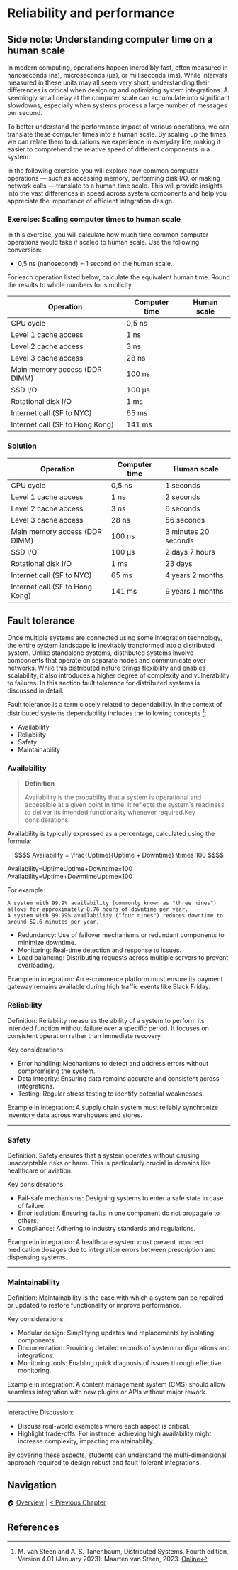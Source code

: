 # Reliability and performance

## Side note: Understanding computer time on a human scale

In modern computing, operations happen incredibly fast, often measured in
nanoseconds (ns), microseconds (µs), or milliseconds (ms). While intervals
measured in these units may all seem very short, understanding their
differences is critical when designing and optimizing system integrations. A
seemingly small delay at the computer scale can accumulate into significant
slowdowns, especially when systems process a large number of messages per
second.

To better understand the performance impact of various operations, we can
translate these computer times into a human scale. By scaling up the times,
we can relate them to durations we experience in everyday life, making it
easier to comprehend the relative speed of different components in a system.

In the following exercise, you will explore how common computer operations —
such as accessing memory, performing disk I/O, or making network calls —
translate to a human time scale. This will provide insights into the vast
differences in speed across system components and help you appreciate the
importance of efficient integration design.

### Exercise: Scaling computer times to human scale

In this exercise, you will calculate how much time common computer operations
would take if scaled to human scale. Use the following conversion:

- 0,5 ns (nanosecond) = 1 second on the human scale.

For each operation listed below, calculate the equivalent human time. Round the
results to whole numbers for simplicity.

| Operation                       | Computer time | Human scale |
| ------------------------------- | ------------- | ----------- |
| CPU cycle                       | 0,5 ns        |             |
| Level 1 cache access            | 1 ns          |             |
| Level 2 cache access            | 3 ns          |             |
| Level 3 cache access            | 28 ns         |             |
| Main memory access (DDR DIMM)   | 100 ns        |             |
| SSD I/O                         | 100 µs        |             |
| Rotational disk I/O             | 1 ms          |             |
| Internet call (SF to NYC)       | 65 ms         |             |
| Internet call (SF to Hong Kong) | 141 ms        |             |

### Solution

| Operation                       | Computer time | Human scale          |
| ------------------------------- | ------------- | -------------------- |
| CPU cycle                       | 0,5 ns        | 1 seconds            |
| Level 1 cache access            | 1 ns          | 2 seconds            |
| Level 2 cache access            | 3 ns          | 6 seconds            |
| Level 3 cache access            | 28 ns         | 56 seconds           |
| Main memory access (DDR DIMM)   | 100 ns        | 3 minutes 20 seconds |
| SSD I/O                         | 100 µs        | 2 days 7 hours       |
| Rotational disk I/O             | 1 ms          | 23 days              |
| Internet call (SF to NYC)       | 65 ms         | 4 years 2 months     |
| Internet call (SF to Hong Kong) | 141 ms        | 9 years 1 months     |

## Fault tolerance

Once multiple systems are connected using some integration technology, the
entire system landscape is inevitably transformed into a distributed system.
Unlike standalone systems, distributed systems involve components that operate
on separate nodes and communicate over networks. While this distributed nature
brings flexibility and enables scalability, it also introduces a higher degree
of complexity and vulnerability to failures. In this section fault tolerance
for distributed systems is discussed in detail.

Fault tolerance is a term closely related to dependability. In the context of distributed systems dependability includes the following concepts [^1]:

- Availability
- Reliability
- Safety
- Maintainability

### Availability

> **Definition**
>
> Availability is the probability that a system is operational and accessible at
> a given point in time. It reflects the system's readiness to deliver its
> intended functionality whenever required.Key considerations:

Availability is typically expressed as a percentage, calculated using the formula:

```math
$$
Availability = \frac{Uptime}{Uptime + Downtime} \times 100
$$
```

Availability=UptimeUptime+Downtime×100
Availability=Uptime+DowntimeUptime​×100

For example:

    A system with 99.9% availability (commonly known as "three nines") allows for approximately 8.76 hours of downtime per year.
    A system with 99.99% availability ("four nines") reduces downtime to around 52.6 minutes per year.

- Redundancy: Use of failover mechanisms or redundant components to minimize
  downtime.
- Monitoring: Real-time detection and response to issues.
- Load balancing: Distributing requests across multiple servers to prevent
  overloading.

Example in integration: An e-commerce platform must ensure its payment gateway
remains available during high traffic events like Black Friday.

### Reliability

Definition: Reliability measures the ability of a system to perform its
intended function without failure over a specific period. It focuses on
consistent operation rather than immediate recovery.

Key considerations:

- Error handling: Mechanisms to detect and address errors without compromising
  the system.
- Data integrity: Ensuring data remains accurate and consistent across
  integrations.
- Testing: Regular stress testing to identify potential weaknesses.

Example in integration: A supply chain system must reliably synchronize
inventory data across warehouses and stores.

---

### Safety

Definition: Safety ensures that a system operates without causing unacceptable
risks or harm. This is particularly crucial in domains like healthcare or
aviation.

Key considerations:

- Fail-safe mechanisms: Designing systems to enter a safe state in case of
  failure.
- Error isolation: Ensuring faults in one component do not propagate to others.
- Compliance: Adhering to industry standards and regulations.

Example in integration: A healthcare system must prevent incorrect medication
dosages due to integration errors between prescription and dispensing systems.

---

### Maintainability

Definition: Maintainability is the ease with which a system can be repaired or
updated to restore functionality or improve performance.

Key considerations:

- Modular design: Simplifying updates and replacements by isolating components.
- Documentation: Providing detailed records of system configurations and
  integrations.
- Monitoring tools: Enabling quick diagnosis of issues through effective
  monitoring.

Example in integration: A content management system (CMS) should allow seamless
integration with new plugins or APIs without major rework.

---

Interactive Discussion:

- Discuss real-world examples where each aspect is critical.
- Highlight trade-offs: For instance, achieving high availability might
  increase complexity, impacting maintainability.

By covering these aspects, students can understand the multi-dimensional
approach required to design robust and fault-tolerant integrations.

## Navigation

🏠 [Overview](../README.md) | [< Previous Chapter](./enterprise-integration-patterns-details.md)

## References

[^1]:
    M. van Steen and A. S. Tanenbaum, Distributed Systems, Fourth edition,
    Version 4.01 (January 2023). Maarten van Steen, 2023.
    [Online](https://www.distributed-systems.net/index.php/books/ds4/)

[^2]:
    M. Kleppmann, Designing data-intensive applications: the big ideas behind
    reliable, scalable, and maintainable systems, First edition. Beijing Boston
    Farnham Sebastopol Tokyo: O’Reilley, 2017.
